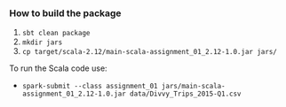 ### How to build the package
 1. `sbt clean package`
 2. `mkdir jars`
 3. `cp target/scala-2.12/main-scala-assignment_01_2.12-1.0.jar jars/`

To run the Scala code use:

 * `spark-submit --class assignment_01 jars/main-scala-assignment_01_2.12-1.0.jar data/Divvy_Trips_2015-Q1.csv`
